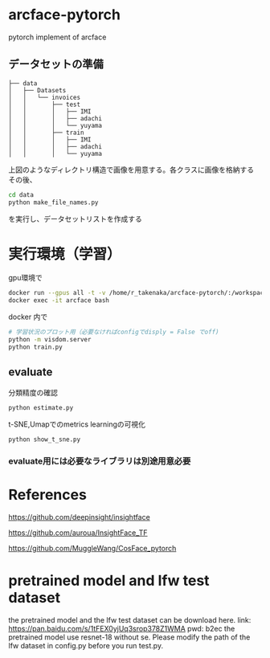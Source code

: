# arcface-pytorch
pytorch implement of arcface 


## データセットの準備
```
├── data
│   ├── Datasets
│   │   └── invoices
│   │       ├── test
│   │       │   ├── IMI
│   │       │   ├── adachi
│   │       │   └── yuyama
│   │       ├── train
│   │       │   ├── IMI
│   │       │   ├── adachi
│   │       │   └── yuyama

```
上図のようなディレクトリ構造で画像を用意する。各クラスに画像を格納する
その後、
```bash
cd data
python make_file_names.py
```
を実行し、データセットリストを作成する

# 実行環境（学習）


gpu環境で
```bash
docker run --gpus all -t -v /home/r_takenaka/arcface-pytorch/:/workspace/arcface-pytorch --name arcface -d -p 8097:8097 pytorch bash
docker exec -it arcface bash
```
docker 内で
```bash
# 学習状況のプロット用（必要なければconfigでdisply = False でoff)
python -m visdom.server
python train.py
```

##  evaluate
分類精度の確認
```bash
python estimate.py
```
t-SNE,Umapでのmetrics learningの可視化
```bash
python show_t_sne.py
```

### evaluate用には必要なライブラリは別途用意必要



# References
https://github.com/deepinsight/insightface

https://github.com/auroua/InsightFace_TF

https://github.com/MuggleWang/CosFace_pytorch

# pretrained model and lfw test dataset
the pretrained model and the lfw test dataset can be download here. link: https://pan.baidu.com/s/1tFEX0yjUq3srop378Z1WMA pwd: b2ec
the pretrained model use resnet-18 without se. Please modify the path of the lfw dataset in config.py before you run test.py.
